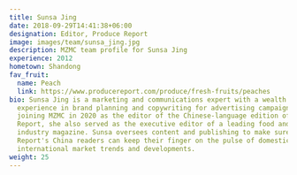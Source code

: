 ```yaml
---
title: Sunsa Jing
date: 2018-09-29T14:41:38+06:00
designation: Editor, Produce Report
image: images/team/sunsa_jing.jpg
description: MZMC team profile for Sunsa Jing
experience: 2012
hometown: Shandong
fav_fruit:
  name: Peach
  link: https://www.producereport.com/produce/fresh-fruits/peaches
bio: Sunsa Jing is a marketing and communications expert with a wealth of
  experience in brand planning and copywriting for advertising campaigns. Before
  joining MZMC in 2020 as the editor of the Chinese-language edition of Produce
  Report, she also served as the executive editor of a leading food and beverage
  industry magazine. Sunsa oversees content and publishing to make sure Produce
  Report's China readers can keep their finger on the pulse of domestic and
  international market trends and developments.
weight: 25
---
```

